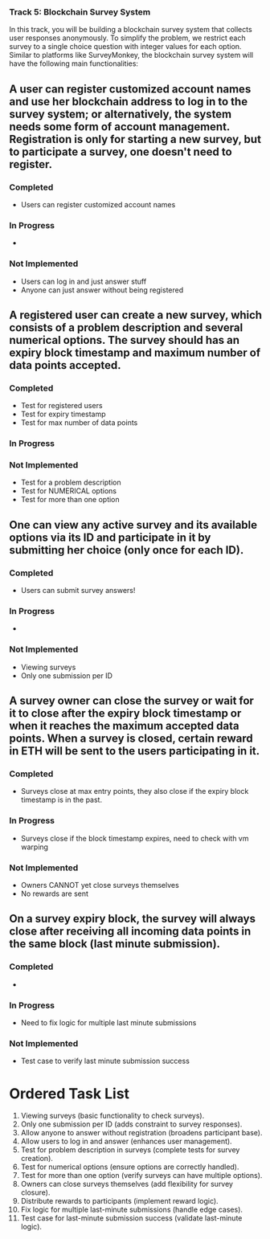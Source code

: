### Track 5: Blockchain Survey System

In this track, you will be building a blockchain survey system that collects user responses anonymously. To simplify the problem, we restrict each survey to a single choice question with integer values for each option. Similar to platforms like SurveyMonkey, the blockchain survey system will have the following main functionalities:

## A user can register customized account names and use her blockchain address to log in to the survey system; or alternatively, the system needs some form of account management. Registration is only for starting a new survey, but to participate a survey, one doesn't need to register.
### Completed
- Users can register customized account names
### In Progress
- 
### Not Implemented
- Users can log in and just answer stuff
- Anyone can just answer without being registered

## A registered user can create a new survey, which consists of a problem description and several numerical options. The survey should has an expiry block timestamp and maximum number of data points accepted.
### Completed
- Test for registered users
- Test for expiry timestamp
- Test for max number of data points
### In Progress 
### Not Implemented
- Test for a problem description
- Test for NUMERICAL options
- Test for more than one option

## One can view any active survey and its available options via its ID and participate in it by submitting her choice (only once for each ID).
### Completed
- Users can submit survey answers!
### In Progress
- 
### Not Implemented
- Viewing surveys
- Only one submission per ID

## A survey owner can close the survey or wait for it to close after the expiry block timestamp or when it reaches the maximum accepted data points. When a survey is closed, certain reward in ETH will be sent to the users participating in it.
### Completed
- Surveys close at max entry points, they also close if the expiry block timestamp is in the past. 
### In Progress
- Surveys close if the block timestamp expires, need to check with vm warping
### Not Implemented
- Owners CANNOT yet close surveys themselves
- No rewards are sent

## On a survey expiry block, the survey will always close after receiving all incoming data points in the same block (last minute submission).
### Completed
- 
### In Progress
- Need to fix logic for multiple last minute submissions
### Not Implemented
- Test case to verify last minute submission success


# Ordered Task List
1. Viewing surveys (basic functionality to check surveys).
2. Only one submission per ID (adds constraint to survey responses).
3. Allow anyone to answer without registration (broadens participant base).
4. Allow users to log in and answer (enhances user management).
5. Test for problem description in surveys (complete tests for survey creation).
6. Test for numerical options (ensure options are correctly handled).
7. Test for more than one option (verify surveys can have multiple options).
8. Owners can close surveys themselves (add flexibility for survey closure).
9. Distribute rewards to participants (implement reward logic).
10. Fix logic for multiple last-minute submissions (handle edge cases).
11. Test case for last-minute submission success (validate last-minute logic).
